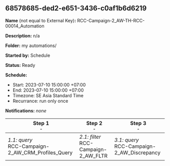 ## 68578685-ded2-e651-3436-c0af1b6d6219

**Name** (not equal to External Key)**:** RCC-Campaign-2_AW-TH-RCC-00014_Automation

**Description:** n/a

**Folder:** my automations/

**Started by:** Schedule

**Status:** Ready

**Schedule:**

* Start: 2023-07-10 15:00:00 +07:00
* End: 2023-07-10 15:00:00 +07:00
* Timezone: SE Asia Standard Time
* Recurrance: run only once

**Notifications:** _none_


| Step 1<br>_<small>-</small>_ | Step 2<br>_<small>-</small>_ | Step 3<br>_<small>-</small>_ |
| --- | --- | --- |
| _1.1: query_<br>RCC-Campaign-2_AW_CRM_Profiles_Query | _2.1: filter_<br>RCC-Campaign-2_AW_FLTR | _3.1: query_<br>RCC-Campaign-2_AW_Discrepancy |
